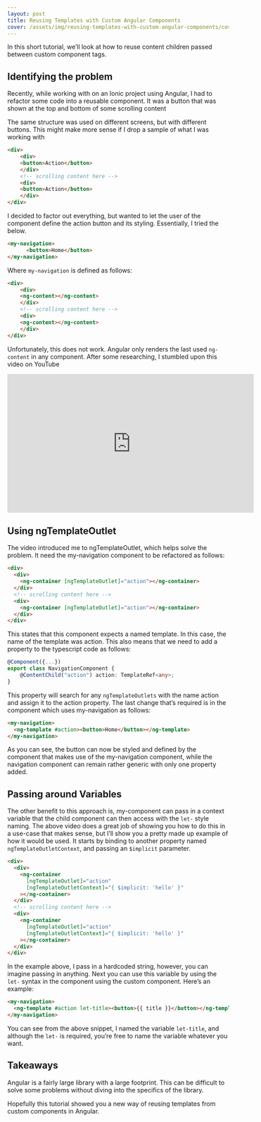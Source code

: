 ```yaml
---
layout: post
title: Reusing Templates with Custom Angular Components
cover: /assets/img/reusing-templates-with-custom-angular-components/cover.jpg
---
```


In this short tutorial, we’ll look at how to reuse content children passed between custom component tags.

## Identifying the problem

Recently, while working with on an Ionic project using Angular, I had to refactor some code into a reusable component. It was a button that was shown at the top and bottom of some scrolling content

The same structure was used on different screens, but with different buttons. This might make more sense if I drop a sample of what I was working with

```html
<div>
    <div>
    <button>Action</button>
    </div>
    <!-- scrolling content here -->
    <div>
    <button>Action</button>
    </div>
</div>
```

I decided to factor out everything, but wanted to let the user of the component define the action button and its styling. Essentially, I tried the below.

```html
<my-navigation>
      <button>Home</button>
</my-navigation>
```

Where `my-navigation` is defined as follows:

```html
<div>
    <div>
    <ng-content></ng-content>
    </div>
    <!-- scrolling content here -->
    <div>
    <ng-content></ng-content>
    </div>
</div>
```

Unfortunately, this does not work. Angular only renders the last used `ng-content` in any component. After some researching, I stumbled upon this video on YouTube

<iframe width="560" height="315" src="https://www.youtube.com/embed/2SnVxPeJdwE?controls=0" title="YouTube video player" frameborder="0" allow="accelerometer; autoplay; clipboard-write; encrypted-media; gyroscope; picture-in-picture" allowfullscreen></iframe>

## Using ngTemplateOutlet

The video introduced me to ngTemplateOutlet, which helps solve the problem. It need the my-navigation component to be refactored as follows:

```html
<div>
  <div>
    <ng-container [ngTemplateOutlet]="action"></ng-container>
  </div>
  <!-- scrolling content here -->
  <div>
    <ng-container [ngTemplateOutlet]="action"></ng-container>
  </div>
</div>
```

This states that this component expects a named template. In this case, the name of the template was action. This also means that we need to add a property to the typescript code as follows:

```typescript
@Component({...})
export class NavigationComponent {
    @ContentChild("action") action: TemplateRef<any>;
}
```

This property will search for any `ngTemplateOutlets` with the name action and assign it to the action property. The last change that’s required is in the component which uses my-navigation as follows:

```html
<my-navigation>
  <ng-template #action><button>Home</button></ng-template>
</my-navigation>
```

As you can see, the button can now be styled and defined by the component that makes use of the my-navigation component, while the navigation component can remain rather generic with only one property added.

## Passing around Variables

The other benefit to this approach is, my-component can pass in a context variable that the child component can then access with the `let-` style naming. The above video does a great job of showing you how to do this in a use-case that makes sense, but I’ll show you a pretty made up example of how it would be used. It starts by binding to another property named `ngTemplateOutletContext`, and passing an `$implicit` parameter.

```html
<div>
  <div>
    <ng-container
      [ngTemplateOutlet]="action"
      [ngTemplateOutletContext]="{ $implicit: 'hello' }"
    ></ng-container>
  </div>
  <!-- scrolling content here -->
  <div>
    <ng-container
      [ngTemplateOutlet]="action"
      [ngTemplateOutletContext]="{ $implicit: 'hello' }"
    ></ng-container>
  </div>
</div>
```

In the example above, I pass in a hardcoded string, however, you can imagine passing in anything. Next you can use this variable by using the `let-` syntax in the component using the custom component. Here’s an example:

```html
<my-navigation>
  <ng-template #action let-title><button>{{ title }}</button></ng-template>
</my-navigation>
```

You can see from the above snippet, I named the variable `let-title`, and although the `let-` is required, you’re free to name the variable whatever you want.

## Takeaways

Angular is a fairly large library with a large footprint. This can be difficult to solve some problems without diving into the specifics of the library.

Hopefully this tutorial showed you a new way of reusing templates from custom components in Angular.